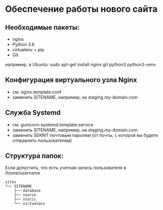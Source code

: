 Обеспечение работы нового сайта
================================
## Необходимые пакеты:
* nginx
* Python 3.6
* virtualenv + pip
* Git

например, в Ubuntu:
    sudo apt-get install nginx git python3 python3-venv

## Конфигурация виртуального узла Nginx

* см. nginx.template.conf
* заменить SITENAME, например, на staging.my-domain.com

## Служба Systemd

* см. gunicorn-systemd.template.service
* заменить SITENAME, например, на staging.my-domain.com
* заменить SEKRIT почтовым паролем (от почты, 
с которой вы будете отправлять пользователям)

## Структура папок:
Если допустить, что есть учетная запись пользователя в /home/username

    sites
    └── SITENAME
        ├── database
        ├── source
        ├── static
        └── virtualenv